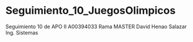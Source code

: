 # Seguimiento_10_JuegosOlimpicos
Seguimiento 10 de APO II A00394033
Rama MASTER
David Henao Salazar
Ing. Sistemas
